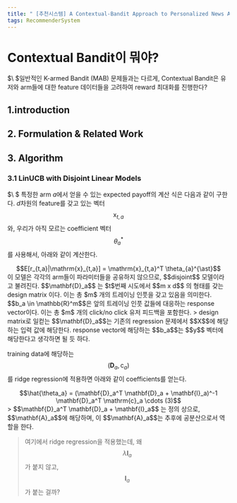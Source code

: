 ```yaml
---
title: " [추천시스템] A Contextual-Bandit Approach to Personalized News Article Recommendation"
tags: RecommenderSystem
---
```


# Contextual Bandit이 뭐야?
$\ $일반적인 K-armed Bandit (MAB) 문제들과는 다르게, Contextual Bandit은 유저와 arm들에 대한 feature 데이터들을 고려하여 reward 최대화를 진행한다?

## 1.introduction

## 2. Formulation & Related Work

## 3. Algorithm
### 3.1 LinUCB with Disjoint Linear Models
$\ $ 특정한 arm $a$에서 얻을 수 있는 expected payoff의 계산 식은 다음과 같이 구한다. $d$차원의 feature를 갖고 있는 벡터 $$\mathrm{x}_{t,a}$$ 와, 우리가 아직 모르는 coefficient 벡터 $$\theta_{a}^{\ast}$$를 사용해서, 아래와 같이 계산한다.<br>
<center>$$E[r_{t,a}|\mathrm{x}_{t,a}] = \mathrm{x}_{t,a}^T \theta_{a}^{\ast}$$</center>
이 모델은 각각의 arm들이 파라미터들을 공유하지 않으므로, $$disjoint$$ 모델이라고 불려진다. $$\mathbf{D}_a$$ 는 $t$번째 시도에서 $$m x d$$ 의 형태를 갖는 design matrix 이다. 이는 총 $m$ 개의 트레이닝 인풋을 갖고 있음을 의미한다. $$b_a \in \mathbb{R}^m$$은 앞의 트레이닝 인풋 값들에 대응하는 response vector이다. 이는 총 $m$ 개의 click/no click 유저 피드백을 포함한다.
> design matrix로 일컫는 $$\mathbf{D}_a$$는 기존의 regression 문제에서 $$X$$에 해당하는 입력 값에 해당한다. response vector에 해당하는 $$b_a$$는 $$y$$ 벡터에 해당한다고 생각하면 될 듯 하다.

training data에 해당하는 $$(\mathbf{D}_a, \mathrm{c}_a)$$를 ridge regression에 적용하면 아래와 같이 coefficients를 얻는다.<br>
<center>$$\hat{\theta_a} = (\mathbf{D}_a^T \mathbf{D}_a + \mathbf{I}_a)^-1 \mathbf{D}_a^T \mathrm{c}_a \cdots (3)$$</center>
> $$\mathbf{D}_a^T \mathbf{D}_a + \mathbf{I}_a$$ 는 정의 상으로, $$\mathbf{A}_a$$에 해당하며, 이 $$\mathbf{A}_a$$는 추후에 공분산으로서 역할을 한다.

> 여기에서 ridge regression을 적용했는데, 왜 $$\lambda\mathbf{I}_a$$ 가 붙지 않고, $$\mathbf{I}_a$$가 붙는 걸까?
